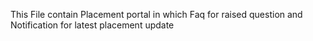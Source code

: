 This File contain Placement portal in which Faq for raised question and Notification for latest placement update
